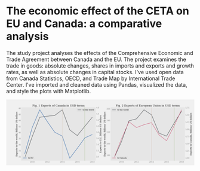 # The economic effect of the CETA on EU and Canada: a comparative analysis

The study project analyses the effects of the Comprehensive Economic and Trade Agreement between Canada and the EU. 
The project examines the trade in goods: absolute changes, shares in imports and exports and growth rates, as well as absolute changes in capital stocks.
I've used open data from Canada Statistics, OECD, and Trade Map by International Trade Center. 
I've imported and cleaned data using Pandas, visualized the data, and style the plots with Matplotlib. 

![](exports.png)
